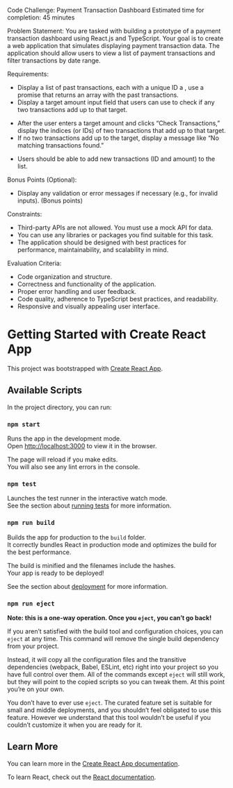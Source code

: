 Code Challenge: Payment Transaction Dashboard
Estimated time for completion:  45 minutes

Problem Statement:
You are tasked with building a prototype of a payment transaction dashboard using React.js and TypeScript. Your goal is to create a web application that simulates displaying payment transaction data. The application should allow users to view a list of payment transactions and filter transactions by date range.

Requirements:
- Display a list of past transactions, each with a unique ID a , use a promise that returns an array with the past transactions.
- Display a target amount input field that users can use to check if any two transactions add up to that target.
+ After the user enters a target amount and clicks “Check Transactions,” display the indices (or IDs) of two transactions that add up to that target.
+ If no two transactions add up to the target, display a message like “No matching transactions found.”
- Users should be able to add new transactions (ID and amount) to the list.


Bonus Points (Optional):
- Display any validation or error messages if necessary (e.g., for invalid inputs). (Bonus points)


Constraints:
- Third-party APIs are not allowed. You must use a mock API for data.
- You can use any libraries or packages you find suitable for this task.
- The application should be designed with best practices for performance, maintainability, and scalability in mind.

Evaluation Criteria:
- Code organization and structure.
- Correctness and functionality of the application.
- Proper error handling and user feedback.
- Code quality, adherence to TypeScript best practices, and readability.
- Responsive and visually appealing user interface.


# Getting Started with Create React App

This project was bootstrapped with [Create React App](https://github.com/facebook/create-react-app).

## Available Scripts

In the project directory, you can run:

### `npm start`

Runs the app in the development mode.\
Open [http://localhost:3000](http://localhost:3000) to view it in the browser.

The page will reload if you make edits.\
You will also see any lint errors in the console.

### `npm test`

Launches the test runner in the interactive watch mode.\
See the section about [running tests](https://facebook.github.io/create-react-app/docs/running-tests) for more information.

### `npm run build`

Builds the app for production to the `build` folder.\
It correctly bundles React in production mode and optimizes the build for the best performance.

The build is minified and the filenames include the hashes.\
Your app is ready to be deployed!

See the section about [deployment](https://facebook.github.io/create-react-app/docs/deployment) for more information.

### `npm run eject`

**Note: this is a one-way operation. Once you `eject`, you can’t go back!**

If you aren’t satisfied with the build tool and configuration choices, you can `eject` at any time. This command will remove the single build dependency from your project.

Instead, it will copy all the configuration files and the transitive dependencies (webpack, Babel, ESLint, etc) right into your project so you have full control over them. All of the commands except `eject` will still work, but they will point to the copied scripts so you can tweak them. At this point you’re on your own.

You don’t have to ever use `eject`. The curated feature set is suitable for small and middle deployments, and you shouldn’t feel obligated to use this feature. However we understand that this tool wouldn’t be useful if you couldn’t customize it when you are ready for it.

## Learn More

You can learn more in the [Create React App documentation](https://facebook.github.io/create-react-app/docs/getting-started).

To learn React, check out the [React documentation](https://reactjs.org/).
